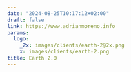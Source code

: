 ```yaml
---
date: "2024-08-25T10:17:12+02:00"
draft: false
link: https://www.adrianmoreno.info
params:
  logo:
    _2x: images/clients/earth-2@2x.png
    x: images/clients/earth-2.png
title: Earth 2.0
---
```


